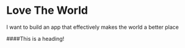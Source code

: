 # Love The World
I want to build an app that effectively makes the world a better place

####This is a heading!
